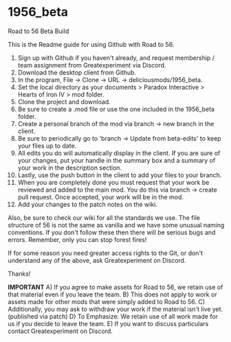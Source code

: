 # 1956_beta
Road to 56 Beta Build

This is the Readme guide for using Github with Road to 56. 

1. Sign up with Github if you haven't already, and request membership / team assignment from Greatexperiment via Discord.
2. Download the desktop client from Github.
3. In the program, File -> Clone -> URL -> deliciousmods/1956_beta.
4. Set the local directory as your documents > Paradox Interactive > Hearts of Iron IV > mod folder.
5. Clone the project and download.
6. Be sure to create a .mod file or use the one included in the 1956_beta folder.
7. Create a personal branch of the mod via branch -> new branch in the client.
8. Be sure to periodically go to 'branch -> Update from beta-edits' to keep your files up to date.
9. All edits you do will automatically display in the client. If you are sure of your changes, put your handle in the summary box and a summary of your work in the description section.
10. Lastly, use the push button in the client to add your files to your branch.
11. When you are completely done you must request that your work be reviewed and added to the main mod. You do this via branch -> create pull request. Once accepted, your work will be in the mod.
12. Add your changes to the patch notes on the wiki.
 
Also, be sure to check our wiki for all the standards we use. The file structure of 56 is not the same as vanilla and we have some unusual naming conventions. If you don't follow these then there will be serious bugs and errors. Remember, only you can stop forest fires!

If for some reason you need greater access rights to the Git, or don't understand any of the above, ask Greatexperiment on Discord. 

Thanks!


**IMPORTANT**
A) If you agree to make assets for Road to 56, we retain use of that material even if you leave the team.
B) This does not apply to work or assets made for other mods that were simply added to Road to 56. 
C) Additionally, you may ask to withdraw your work if the material isn't live yet. (published via patch)
D) To Emphasize: We retain use of all work made for us if you decide to leave the team.
E) If you want to discuss particulars contact Greatexperiment on Discord.
